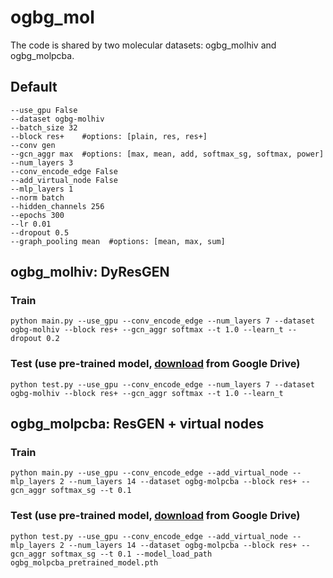 # ogbg_mol
The code is shared by two molecular datasets: ogbg_molhiv and ogbg_molpcba.
## Default 
	--use_gpu False 
	--dataset ogbg-molhiv
	--batch_size 32
    --block res+	#options: [plain, res, res+]
    --conv gen
    --gcn_aggr max 	#options: [max, mean, add, softmax_sg, softmax, power]
    --num_layers 3
    --conv_encode_edge False
    --add_virtual_node False
	--mlp_layers 1
    --norm batch
    --hidden_channels 256
    --epochs 300
    --lr 0.01
	--dropout 0.5
	--graph_pooling mean  #options: [mean, max, sum]
## ogbg_molhiv: DyResGEN
### Train
	python main.py --use_gpu --conv_encode_edge --num_layers 7 --dataset ogbg-molhiv --block res+ --gcn_aggr softmax --t 1.0 --learn_t --dropout 0.2
### Test (use pre-trained model, [download](https://drive.google.com/file/d/1ja1xc2a4U4ps8AtZm5xo2CmffWA-C5Yl/view?usp=sharing) from Google Drive)
	python test.py --use_gpu --conv_encode_edge --num_layers 7 --dataset ogbg-molhiv --block res+ --gcn_aggr softmax --t 1.0 --learn_t

## ogbg_molpcba: ResGEN + virtual nodes
### Train
    python main.py --use_gpu --conv_encode_edge --add_virtual_node --mlp_layers 2 --num_layers 14 --dataset ogbg-molpcba --block res+ --gcn_aggr softmax_sg --t 0.1

### Test (use pre-trained model, [download](https://drive.google.com/file/d/1OYds41b7NNKGYBt52bro8lbxSCXALalx/view?usp=sharing) from Google Drive)

    python test.py --use_gpu --conv_encode_edge --add_virtual_node --mlp_layers 2 --num_layers 14 --dataset ogbg-molpcba --block res+ --gcn_aggr softmax_sg --t 0.1 --model_load_path ogbg_molpcba_pretrained_model.pth
